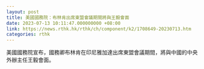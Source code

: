 ```yaml
---
layout: post
title: 美國國務院：布林肯出席東盟會議期間將與王毅會面
date: 2023-07-13 10:11:47.000000000 +08:00
link: https://news.rthk.hk/rthk/ch/component/k2/1708649-20230713.htm
categories: rthk
---
```


美國國務院宣布，國務卿布林肯在印尼雅加達出席東盟會議期間，將與中國的中央外辦主任王毅會面。
